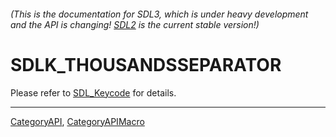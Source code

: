 ###### (This is the documentation for SDL3, which is under heavy development and the API is changing! [SDL2](https://wiki.libsdl.org/SDL2/) is the current stable version!)
# SDLK_THOUSANDSSEPARATOR

Please refer to [SDL_Keycode](SDL_Keycode) for details.

----
[CategoryAPI](CategoryAPI), [CategoryAPIMacro](CategoryAPIMacro)

